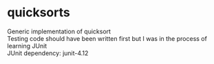 # quicksorts
Generic implementation of quicksort  
Testing code should have been written first but I was in the process of learning JUnit  
JUnit dependency: junit-4.12
